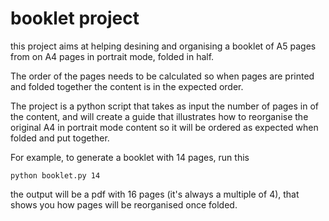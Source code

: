 # booklet project

this project aims at helping desining and organising a booklet of A5 pages from on A4 pages in portrait mode, folded in half.

The order of the pages needs to be calculated so when pages are printed and folded together the content is in the expected order.

The project is a python script that takes as input the number of pages in of the content, and will create a guide that illustrates how to reorganise the original A4 in portrait mode content so it will be ordered as expected when folded and put together.

For example, to generate a booklet with 14 pages, run this

`python booklet.py 14`

the output will be a pdf with 16 pages (it's always a multiple of 4), that shows you how pages will be reorganised once folded.